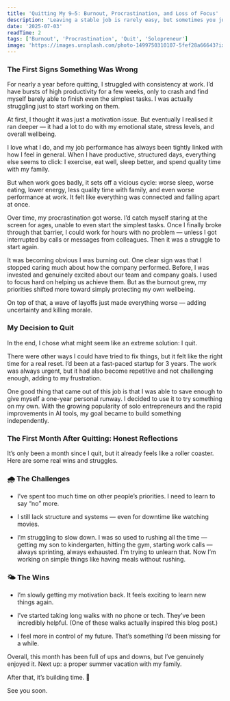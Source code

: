 ```yaml
---
title: 'Quitting My 9–5: Burnout, Procrastination, and Loss of Focus'
description: 'Leaving a stable job is rarely easy, but sometimes you just know it’s time. I want to share a bit about what led me to quit, what I planned to do next, and how the first month has actually gone.'
date: '2025-07-03'
readTime: 2
tags: ['Burnout', 'Procrastination', 'Quit', 'Solopreneur']
image: 'https://images.unsplash.com/photo-1499750310107-5fef28a66643?ixlib=rb-4.0.3&ixid=M3wxMjA3fDB8MHxwaG90by1wYWdlfHx8fGVufDB8fHx8fA%3D%3D&auto=format&fit=crop&w=1200&h=600&q=80'
---
```


### The First Signs Something Was Wrong

For nearly a year before quitting, I struggled with consistency at work. I’d have bursts of high productivity for a few weeks, only to crash and find myself barely able to finish even the simplest tasks. I was actually struggling just to start working on them.

At first, I thought it was just a motivation issue. But eventually I realised it ran deeper — it had a lot to do with my emotional state, stress levels, and overall wellbeing.

I love what I do, and my job performance has always been tightly linked with how I feel in general. When I have productive, structured days, everything else seems to click: I exercise, eat well, sleep better, and spend quality time with my family.

But when work goes badly, it sets off a vicious cycle: worse sleep, worse eating, lower energy, less quality time with family, and even worse performance at work. It felt like everything was connected and falling apart at once.

Over time, my procrastination got worse. I’d catch myself staring at the screen for ages, unable to even start the simplest tasks. Once I finally broke through that barrier, I could work for hours with no problem — unless I got interrupted by calls or messages from colleagues. Then it was a struggle to start again.

It was becoming obvious I was burning out. One clear sign was that I stopped caring much about how the company performed. Before, I was invested and genuinely excited about our team and company goals. I used to focus hard on helping us achieve them. But as the burnout grew, my priorities shifted more toward simply protecting my own wellbeing.

On top of that, a wave of layoffs just made everything worse — adding uncertainty and killing morale.

### My Decision to Quit

In the end, I chose what might seem like an extreme solution: I quit.

There were other ways I could have tried to fix things, but it felt like the right time for a real reset. I’d been at a fast-paced startup for 3 years. The work was always urgent, but it had also become repetitive and not challenging enough, adding to my frustration.

One good thing that came out of this job is that I was able to save enough to give myself a one-year personal runway. I decided to use it to try something on my own. With the growing popularity of solo entrepreneurs and the rapid improvements in AI tools, my goal became to build something independently.

### The First Month After Quitting: Honest Reflections

It’s only been a month since I quit, but it already feels like a roller coaster. Here are some real wins and struggles.

### 🌧️ The Challenges

- I’ve spent too much time on other people’s priorities. I need to learn to say “no” more.

- I still lack structure and systems — even for downtime like watching movies.

- I’m struggling to slow down. I was so used to rushing all the time — getting my son to kindergarten, hitting the gym, starting work calls — always sprinting, always exhausted. I’m trying to unlearn that. Now I’m working on simple things like having meals without rushing.

### 🌤️ The Wins

- I’m slowly getting my motivation back. It feels exciting to learn new things again.

- I’ve started taking long walks with no phone or tech. They’ve been incredibly helpful. (One of these walks actually inspired this blog post.)

- I feel more in control of my future. That’s something I’d been missing for a while.

Overall, this month has been full of ups and downs, but I’ve genuinely enjoyed it. Next up: a proper summer vacation with my family.

After that, it’s building time. 🚀

See you soon.